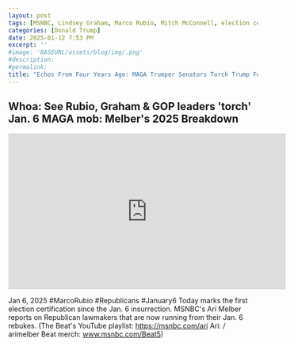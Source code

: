 ```yaml
---
layout: post
tags: [MSNBC, Lindsey Graham, Marco Rubio, Mitch McConnell, election certification, January 6 2021 amnesia, politics]
categories: [Donald Trump]
date: 2025-01-12 7:53 PM
excerpt: ''
#image: 'BASEURL/assets/blog/img/.png'
#description:
#permalink:
title: "Echos From Four Years Ago: MAGA Trumper Senators Torch Trump For Inciting January 6, 2021 Insurrection"
---
```



## Whoa: See Rubio, Graham & GOP leaders 'torch' Jan. 6 MAGA mob: Melber's 2025 Breakdown

<iframe width="560" height="315" src="https://www.youtube.com/embed/zZAW7sHsZms?si=XXnXm-q2rhLI0dKH" title="YouTube video player" frameborder="0" allow="accelerometer; autoplay; clipboard-write; encrypted-media; gyroscope; picture-in-picture; web-share" referrerpolicy="strict-origin-when-cross-origin" allowfullscreen></iframe>

Jan 6, 2025  #MarcoRubio #Republicans #January6
Today marks the first election certification since the Jan. 6 insurrection. MSNBC's Ari Melber reports on Republican lawmakers that are now running from their Jan. 6 rebukes. (The Beat's YouTube playlist: https://msnbc.com/ari Ari: / arimelber Beat merch: www.msnbc.com/Beat5)

